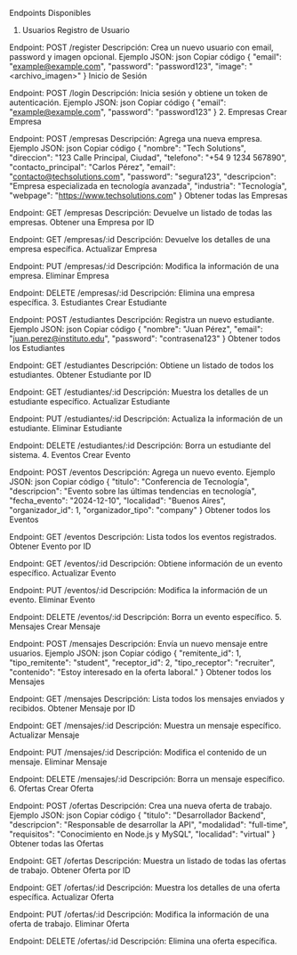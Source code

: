 Endpoints Disponibles

1. Usuarios
Registro de Usuario

Endpoint: POST /register
Descripción: Crea un nuevo usuario con email, password y imagen opcional.
Ejemplo JSON:
json
Copiar código
{
  "email": "example@example.com",
  "password": "password123",
  "image": "<archivo_imagen>"
}
Inicio de Sesión

Endpoint: POST /login
Descripción: Inicia sesión y obtiene un token de autenticación.
Ejemplo JSON:
json
Copiar código
{
  "email": "example@example.com",
  "password": "password123"
}
2. Empresas
Crear Empresa

Endpoint: POST /empresas
Descripción: Agrega una nueva empresa.
Ejemplo JSON:
json
Copiar código
{
  "nombre": "Tech Solutions",
  "direccion": "123 Calle Principal, Ciudad",
  "telefono": "+54 9 1234 567890",
  "contacto_principal": "Carlos Pérez",
  "email": "contacto@techsolutions.com",
  "password": "segura123",
  "descripcion": "Empresa especializada en tecnología avanzada",
  "industria": "Tecnología",
  "webpage": "https://www.techsolutions.com"
}
Obtener todas las Empresas

Endpoint: GET /empresas
Descripción: Devuelve un listado de todas las empresas.
Obtener una Empresa por ID

Endpoint: GET /empresas/:id
Descripción: Devuelve los detalles de una empresa específica.
Actualizar Empresa

Endpoint: PUT /empresas/:id
Descripción: Modifica la información de una empresa.
Eliminar Empresa

Endpoint: DELETE /empresas/:id
Descripción: Elimina una empresa específica.
3. Estudiantes
Crear Estudiante

Endpoint: POST /estudiantes
Descripción: Registra un nuevo estudiante.
Ejemplo JSON:
json
Copiar código
{
  "nombre": "Juan Pérez",
  "email": "juan.perez@instituto.edu",
  "password": "contrasena123"
}
Obtener todos los Estudiantes

Endpoint: GET /estudiantes
Descripción: Obtiene un listado de todos los estudiantes.
Obtener Estudiante por ID

Endpoint: GET /estudiantes/:id
Descripción: Muestra los detalles de un estudiante específico.
Actualizar Estudiante

Endpoint: PUT /estudiantes/:id
Descripción: Actualiza la información de un estudiante.
Eliminar Estudiante

Endpoint: DELETE /estudiantes/:id
Descripción: Borra un estudiante del sistema.
4. Eventos
Crear Evento

Endpoint: POST /eventos
Descripción: Agrega un nuevo evento.
Ejemplo JSON:
json
Copiar código
{
  "titulo": "Conferencia de Tecnología",
  "descripcion": "Evento sobre las últimas tendencias en tecnología",
  "fecha_evento": "2024-12-10",
  "localidad": "Buenos Aires",
  "organizador_id": 1,
  "organizador_tipo": "company"
}
Obtener todos los Eventos

Endpoint: GET /eventos
Descripción: Lista todos los eventos registrados.
Obtener Evento por ID

Endpoint: GET /eventos/:id
Descripción: Obtiene información de un evento específico.
Actualizar Evento

Endpoint: PUT /eventos/:id
Descripción: Modifica la información de un evento.
Eliminar Evento

Endpoint: DELETE /eventos/:id
Descripción: Borra un evento específico.
5. Mensajes
Crear Mensaje

Endpoint: POST /mensajes
Descripción: Envía un nuevo mensaje entre usuarios.
Ejemplo JSON:
json
Copiar código
{
  "remitente_id": 1,
  "tipo_remitente": "student",
  "receptor_id": 2,
  "tipo_receptor": "recruiter",
  "contenido": "Estoy interesado en la oferta laboral."
}
Obtener todos los Mensajes

Endpoint: GET /mensajes
Descripción: Lista todos los mensajes enviados y recibidos.
Obtener Mensaje por ID

Endpoint: GET /mensajes/:id
Descripción: Muestra un mensaje específico.
Actualizar Mensaje

Endpoint: PUT /mensajes/:id
Descripción: Modifica el contenido de un mensaje.
Eliminar Mensaje

Endpoint: DELETE /mensajes/:id
Descripción: Borra un mensaje específico.
6. Ofertas
Crear Oferta

Endpoint: POST /ofertas
Descripción: Crea una nueva oferta de trabajo.
Ejemplo JSON:
json
Copiar código
{
  "titulo": "Desarrollador Backend",
  "descripcion": "Responsable de desarrollar la API",
  "modalidad": "full-time",
  "requisitos": "Conocimiento en Node.js y MySQL",
  "localidad": "virtual"
}
Obtener todas las Ofertas

Endpoint: GET /ofertas
Descripción: Muestra un listado de todas las ofertas de trabajo.
Obtener Oferta por ID

Endpoint: GET /ofertas/:id
Descripción: Muestra los detalles de una oferta específica.
Actualizar Oferta

Endpoint: PUT /ofertas/:id
Descripción: Modifica la información de una oferta de trabajo.
Eliminar Oferta

Endpoint: DELETE /ofertas/:id
Descripción: Elimina una oferta específica.
